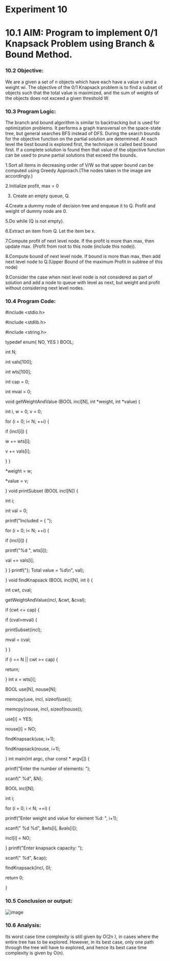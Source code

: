 # Experiment 10

# 10.1 AIM: Program to implement 0/1 Knapsack Problem using Branch & Bound Method.

### 10.2 Objective:
We are a given a set of n objects which have each have a value vi and a weight wi. The
objective of the 0/1 Knapsack problem is to find a subset of objects such that the total value
is maximized, and the sum of weights of the objects does not exceed a given threshold W.

### 10.3 Program Logic:
The branch and bound algorithm is similar to backtracking but is used for optimization
 problems. It performs a graph transversal on the space-state tree, but general searches BFS
 instead of DFS. During the search bounds for the objective function on the partial solution
are determined. At each level the best bound is explored first, the technique is called best bound
 first. If a complete solution is found then that value of the objective function can be used to
 prune partial solutions that exceed the bounds.
 
1.Sort all items in decreasing order of V/W so that upper bound can be computed using
Greedy Approach.(The nodes taken in the image are accordingly.)

2.Initialize profit, max = 0

3. Create an empty queue, Q.
   
4.Create a dummy node of decision tree and enqueue it to Q. Profit and weight of
dummy node are 0.

5.Do while (Q is not empty).

6.Extract an item from Q. Let the item be x.

7.Compute profit of next level node. If the profit is more than max, then update max.
(Profit from root to this node (include this node)).

8.Compute bound of next level node. If bound is more than max, then add next level
node to Q.(Upper Bound of the maximum Profit in subtree of this node)

9.Consider the case when next level node is not considered as part of solution and add a
node to queue with level as next, but weight and profit without considering next level
nodes.

### 10.4 Program Code:

#include <stdio.h>

#include <stdlib.h>

#include <string.h>

typedef enum{ NO, YES } BOOL;

int N;

int vals[100];

int wts[100];

int cap = 0;

int mval = 0;

void getWeightAndValue (BOOL incl[N], int *weight, int *value) {

int i, w = 0, v = 0;

for (i = 0; i< N; ++i) {

if (incl[i]) {

w += wts[i];

v += vals[i];

}
}

*weight = w;

*value = v;

}
void printSubset (BOOL incl[N]) {

int i;

int val = 0;

printf("Included = { ");

for (i = 0; i< N; ++i) {

if (incl[i]) {

printf("%d ", wts[i]);

val += vals[i];

}
}
printf("}; Total value = %d\n", val);

}
void findKnapsack (BOOL incl[N], int i) {

int cwt, cval;

getWeightAndValue(incl, &cwt, &cval);

if (cwt <= cap) {

if (cval>mval) {

printSubset(incl);

mval = cval;

}
}

if (i == N || cwt >= cap) {

return;

}
int x = wts[i];

BOOL use[N], nouse[N];

memcpy(use, incl, sizeof(use));

memcpy(nouse, incl, sizeof(nouse));

use[i] = YES;

nouse[i] = NO;

findKnapsack(use, i+1);

findKnapsack(nouse, i+1);

}
int main(int argc, char const * argv[]) {

printf("Enter the number of elements: ");

scanf(" %d", &N);

BOOL incl[N];

int i;

for (i = 0; i < N; ++i) {

printf("Enter weight and value for element %d: ", i+1);

scanf(" %d %d", &wts[i], &vals[i]);

incl[i] = NO;

}
printf("Enter knapsack capacity: ");

scanf(" %d", &cap);

findKnapsack(incl, 0);

return 0;

}

### 10.5 Conclusion or output:
![image](https://github.com/22bdo10074/Semester_4-Practicals/assets/142095565/43c78cc1-3f3e-4ea1-a389-f7cad9a7f61c)



### 10.6 Analysis:
Its worst case time complexity is still given by O(2n
), in cases where the entire tree has to be
explored. However, in its best case, only one path through the tree will have to explored, and
hence its best case time complexity is given by O(n).
